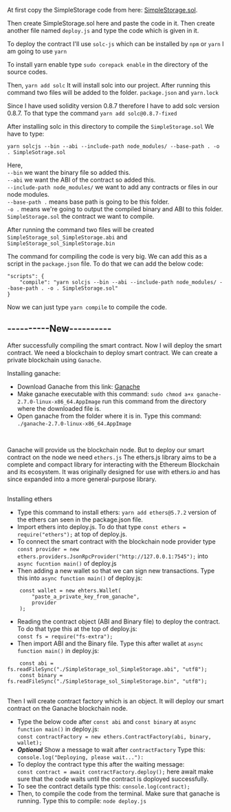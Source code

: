 At first copy the SimpleStorage code from here: [SimpleStorage.sol](https://github.com/MohammadRokib/Solidity-Basics/blob/main/contracts/SimpleStorage.sol).

Then create SimpleStorage.sol here and paste the code in it. Then create another file named ```deploy.js``` and type the code which is given in it.

To deploy the contract I'll use ```solc-js``` which can be installed by ```npm``` or ```yarn``` I am going to use ```yarn```

To install yarn enable type ```sudo corepack enable``` in the directory of the source codes.

Then, ```yarn add solc``` It will install solc into our project. After running this command two files will be added to the folder. ```package.json``` and ```yarn.lock```

Since I have used solidity version 0.8.7 therefore I have to add solc version 0.8.7. To that type the command ```yarn add solc@0.8.7-fixed```

After installing solc in this directory to compile the ```SimpleStorage.sol``` We have to type:
```
yarn solcjs --bin --abi --include-path node_modules/ --base-path . -o . SimpleSotrage.sol
```

Here,<br>
```--bin``` we want the binary file so added this.<br>
```--abi``` we want the ABI of the contract so added this.<br>
```--include-path node_modules/``` we want to add any contracts or files in our node modules.<br>
```--base-path .``` means base path is going to be this folder.<br>
```-o .``` means we're going to output the compiled binary and ABI to this folder.<br>
```SimpleStorage.sol``` the contract we want to compile.

After running the command two files will be created ```SimpleStorage_sol_SimpleStorage.abi``` and ```SimpleStorage_sol_SimpleStorage.bin```

The command for compiling the code is very big. We can add this as a script in the ```package.json``` file. To do that we can add the below code:
```
"scripts": {
    "compile": "yarn solcjs --bin --abi --include-path node_modules/ --base-path . -o . SimpleStorage.sol"
}
```
Now we can just type ```yarn compile``` to compile the code.

## ----------New----------
After successfully compiling the smart contract. Now I will deploy the smart contract. We need a blockchain to deploy smart contract. We can create a private blockchain using ```Ganache```.

Installing ganache:
- Download Ganache from this link: [Ganache](https://trufflesuite.com/ganache/)
- Make ganache executable with this command: ```sudo chmod a+x ganache-2.7.0-linux-x86_64.AppImage```
  run this command from the directory where the downloaded file is.
- Open ganache from the folder where it is in. Type this command: ```./ganache-2.7.0-linux-x86_64.AppImage```
<br>

Ganache will provide us the blockchain node. But to deploy our smart contract on the node we need ```ethers.js``` The ethers.js library aims to be a complete and compact library for interacting with the Ethereum Blockchain and its ecosystem. It was originally designed for use with ethers.io and has since expanded into a more general-purpose library.

##

Installing ethers
- Type this command to install ethers: ```yarn add ethers@5.7.2``` version of the ethers can seen in the package.json file.
- Import ethers into deploy.js. To do that type ```const ethers = require("ethers");``` at top of deploy.js.
- To connect the smart contract with the blockchain node provider type <br>
```const provider = new ethers.providers.JsonRpcProvider("http://127.0.0.1:7545");``` into ```async fucntion main()``` of deploy.js
- Then adding a new wallet so that we can sign new transactions. Type this into ```async function main()``` of deploy.js:
```
    const wallet = new ehters.Wallet(
        "paste_a_private_key_from_ganache",
        provider
    );
```
- Reading the contract object (ABI and Binary file) to deploy the contract. To do that type this at the top of deploy.js: <br>
```const fs = require("fs-extra");```
- Then import ABI and the Binary file. Type this after wallet at ```async function main()``` in deploy.js: <br>
```
    const abi = fs.readFileSync("./SimpleStorage_sol_SimpleStorage.abi", "utf8");
    const binary = fs.readFileSync("./SimpleStorage_sol_SimpleStorage.bin", "utf8");
```
##

Then I will create contract factory which is an object. It will deploy our smart contract on the Ganache blockchain node.
- Type the below code after ```const abi``` and ```const binary``` at ```async function main()``` in deploy.js: <br>
```const contractFactory = new ethers.ContractFactory(abi, binary, wallet);```
- ***Optional*** Show a message to wait after ```contractFactory``` Type this: ```console.log("Deploying, please wait..."):```
- To deploy the contract type this after the waiting message: <br>
```const contract = await contractFactory.deploy();```
  here await make sure that the code waits until the contract is doployed successfully.
- To see the contract details type this: ```console.log(contract);```
- Then, to compile the code from the terminal. Make sure that ganache is running. Type this to compile: ```node deploy.js```

